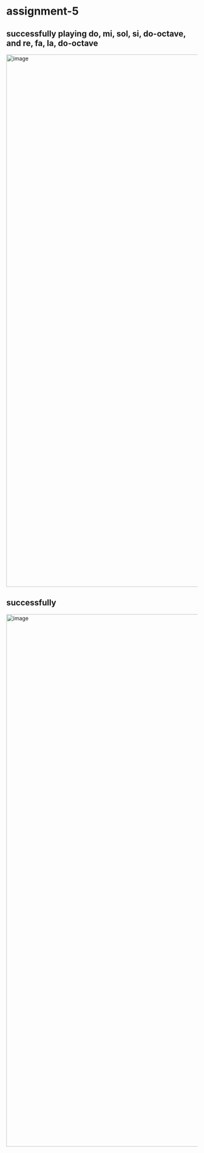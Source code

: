 # assignment-5

## successfully playing do, mi, sol, si, do-octave, and re, fa, la, do-octave
<img width="1400" alt="image" src="https://github.com/ZoeyZzz42/assignment-5/assets/145056570/45e67e80-9eb9-4e79-bc88-d841e2581079">

## successfully 
<img width="1400" alt="image" src="https://github.com/ZoeyZzz42/assignment-5/assets/145056570/b5ee3f65-dfaa-42f3-ae88-17cb35310928">




